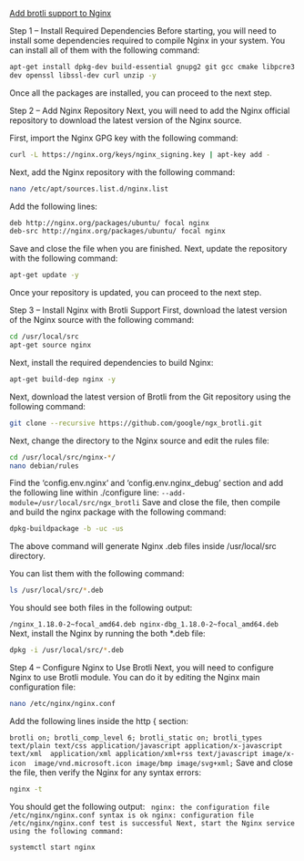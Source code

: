 [Add brotli support to Nginx](https://www.atlantic.net/dedicated-server-hosting/how-to-install-brotli-module-for-nginx-on-ubuntu-20-04/)

Step 1 – Install Required Dependencies
Before starting, you will need to install some dependencies required to compile Nginx in your system. You can install all of them with the following command:

```bash
apt-get install dpkg-dev build-essential gnupg2 git gcc cmake libpcre3 libpcre3-dev zlib1g zlib1g-
dev openssl libssl-dev curl unzip -y
```

Once all the packages are installed, you can proceed to the next step.

Step 2 – Add Nginx Repository
Next, you will need to add the Nginx official repository to download the latest version of the Nginx source.

First, import the Nginx GPG key with the following command:

```bash
curl -L https://nginx.org/keys/nginx_signing.key | apt-key add -
```
Next, add the Nginx repository with the following command:

```bash
nano /etc/apt/sources.list.d/nginx.list
```
Add the following lines:
```bash
deb http://nginx.org/packages/ubuntu/ focal nginx
deb-src http://nginx.org/packages/ubuntu/ focal nginx
```
Save and close the file when you are finished. Next, update the repository with the following command:

```bash
apt-get update -y
```
Once your repository is updated, you can proceed to the next step.

Step 3 – Install Nginx with Brotli Support
First, download the latest version of the Nginx source with the following command:

```bash
cd /usr/local/src
apt-get source nginx
```

Next, install the required dependencies to build Nginx:

```bash
apt-get build-dep nginx -y
```
Next, download the latest version of Brotli from the Git repository using the following command:

```bash
git clone --recursive https://github.com/google/ngx_brotli.git

```
Next, change the directory to the Nginx source and edit the rules file:

```bash
cd /usr/local/src/nginx-*/
nano debian/rules
```

Find the ‘config.env.nginx‘ and ‘config.env.nginx_debug’ section and add the following line within ./configure line:
`--add-module=/usr/local/src/ngx_brotli`
Save and close the file, then compile and build the nginx package with the following command:

```bash
dpkg-buildpackage -b -uc -us
```

The above command will generate Nginx .deb files inside /usr/local/src directory.

You can list them with the following command:

```bash
ls /usr/local/src/*.deb
```
You should see both files in the following output:

`/nginx_1.18.0-2~focal_amd64.deb nginx-dbg_1.18.0-2~focal_amd64.deb`
Next, install the Nginx by running the both *.deb file:

```bash
dpkg -i /usr/local/src/*.deb
```

Step 4 – Configure Nginx to Use Brotli
Next, you will need to configure Nginx to use Brotli module. You can do it by editing the Nginx main configuration file:

```bash
nano /etc/nginx/nginx.conf
```

Add the following lines inside the http { section:

`brotli on;
brotli_comp_level 6;
brotli_static on;
brotli_types text/plain text/css application/javascript application/x-javascript text/xml 
application/xml application/xml+rss text/javascript image/x-icon 
image/vnd.microsoft.icon image/bmp image/svg+xml;`
Save and close the file, then verify the Nginx for any syntax errors:

```bash
nginx -t
```
You should get the following output:
`
nginx: the configuration file /etc/nginx/nginx.conf syntax is ok
nginx: configuration file /etc/nginx/nginx.conf test is successful
Next, start the Nginx service using the following command:`

```bash
systemctl start nginx
```
